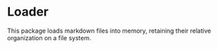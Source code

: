 # Loader

This package loads markdown files
into memory, retaining their
relative organization on a file
system.